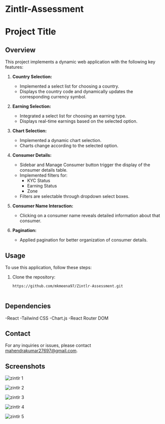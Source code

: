 # Zintlr-Assessment
# Project Title

## Overview

This project implements a dynamic web application with the following key features:

1. **Country Selection:**
   - Implemented a select list for choosing a country.
   - Displays the country code and dynamically updates the corresponding currency symbol.

2. **Earning Selection:**
   - Integrated a select list for choosing an earning type.
   - Displays real-time earnings based on the selected option.

3. **Chart Selection:**
   - Implemented a dynamic chart selection.
   - Charts change according to the selected option.

4. **Consumer Details:**
   - Sidebar and Manage Consumer button trigger the display of the consumer details table.
   - Implemented filters for:
     - KYC Status
     - Earning Status
     - Zone
   - Filters are selectable through dropdown select boxes.

5. **Consumer Name Interaction:**
   - Clicking on a consumer name reveals detailed information about that consumer.

6. **Pagination:**
   - Applied pagination for better organization of consumer details.

## Usage

To use this application, follow these steps:

1. Clone the repository:

   ```bash
   https://github.com/mkmeena97/Zintlr-Assessment.git
  
   
## Dependencies
-React
-Tailwind CSS
-Chart.js
-React Router DOM

## Contact
For any inquiries or issues, please contact mahendrakumar27697@gmail.com.

## Screenshots


![zintlr 1](https://github.com/mkmeena97/Zintlr-Assessment/assets/136839661/b12e04dd-ea54-4bc9-af7b-063075f17d5e)

![zintlr 2](https://github.com/mkmeena97/Zintlr-Assessment/assets/136839661/6af2e98d-3897-4b12-a03f-8d0214aff5da)

![zintlr 3](https://github.com/mkmeena97/Zintlr-Assessment/assets/136839661/30154fc5-a794-43c3-b3af-3e0e17da4bb7)

![zintlr 4](https://github.com/mkmeena97/Zintlr-Assessment/assets/136839661/7e29fe34-46bc-470b-953e-f58fa42b7d2c)

![zintlr 5](https://github.com/mkmeena97/Zintlr-Assessment/assets/136839661/836fbc22-fc46-4066-ae57-407086901fc7)






